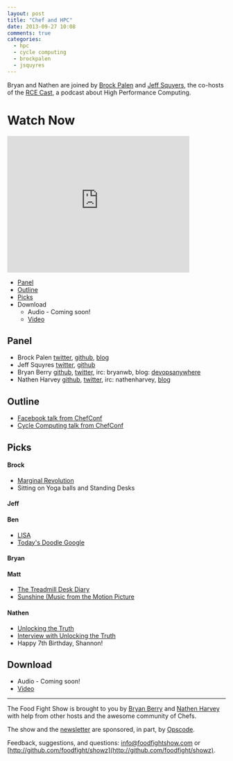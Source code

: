 ```yaml
---
layout: post
title: "Chef and HPC"
date: 2013-09-27 10:08
comments: true
categories: 
  - hpc
  - cycle computing
  - brockpalen
  - jsquyres
---
```


Bryan and Nathen are joined by [Brock Palen](http://www.rce-cast.com/about/about-the-hosts.html#brockp) and [Jeff Squyers](http://www.rce-cast.com/about/about-the-hosts.html#jsquyres),  the co-hosts of the [RCE Cast](http://www.rce-cast.com/), a podcast about High Performance Computing.

# Watch Now

<iframe width="420" height="315" src="http://www.youtube.com/embed/P44L-7jLb6w" frameborder="0" allowfullscreen></iframe>

* [Panel](http://foodfightshow.org/2013/09/chef-and-hpc.html#panel)
* [Outline](http://foodfightshow.org/2013/09/chef-and-hpc.html#outline)
* [Picks](http://foodfightshow.org/2013/09/chef-and-hpc.html#picks)
* Download
  * Audio - Coming soon!
  * [Video](http://youtu.be/P44L-7jLb6w)

Panel<a name="panel"></a>
-----
* Brock Palen [twitter](https://twitter.com/brockpalen), [github](https://github.com/brockpalen), [blog](http://www.failureasaservice.com/)
* Jeff Squyres [twitter](https://twitter.com/jsquyres), [github](https://github.com/jsquyres)
* Bryan Berry [github](http://github.com/bryanwb), [twitter](http://twitter.com/bryanwb), irc: bryanwb, blog: [devopsanywhere](http://devopsanywhere.blogspot.com)
* Nathen Harvey [github](http://github.com/nathenharvey), [twitter](http://twitter.com/nathenharvey), irc: nathenharvey, [blog](http://nathenharvey.com)

Outline<a name="outline"></a>
-------

* [Facebook talk from ChefConf]( http://www.opscode.com/blog/chefconf-talks/chefconf-2013-scaling-systems-configuration-at-facebook-the-paradigms-design-and-software-behind-managing-massive-numbers-of-systems-with-open-source-and-small-teams-phil-dibowitz/)
* [Cycle Computing talk from ChefConf](http://www.opscode.com/blog/chefconf-talks/utility-hpc-right-systems-right-scale-right-science-jason-stowe/)

  

Picks<a name="picks"></a>
-----

#### Brock
* [Marginal Revolution](http://marginalrevolution.com/)
* Sitting on Yoga balls and Standing Desks

#### Jeff

#### Ben
* [LISA](https://www.usenix.org/conference/lisa13)
* [Today's Doodle Google](https://www.google.com/?doodle=9019609)

#### Bryan

#### Matt

* [The Treadmill Desk Diary](http://www.treadmilldeskdiary.com/)
* [Sunshine (Music from the Motion Picture](https://itunes.apple.com/us/album/sunshine-music-from-motion/id297702863)

#### Nathen

* [Unlocking the Truth](http://www.unlockingthetruthband.com/)
* [Interview with Unlocking the Truth](https://itunes.apple.com/us/album/sunshine-music-from-motion/id297702863)
* Happy 7th Birthday, Shannon!

Download
--------
* Audio - Coming soon!
* [Video](http://youtu.be/P44L-7jLb6w)

<hr />

The Food Fight Show is brought to you by [Bryan Berry](https://twitter.com/bryanwb) and [Nathen Harvey](https://twitter.com/nathenharvey) with help from other hosts and the awesome community of Chefs.

The show and the [newsletter](http://us6.campaign-archive2.com/home/?u=7d43a288e882a145b7e99c650&id=ad8186466d) are sponsored, in part, by [Opscode](http://www.opscode.com).

Feedback, suggestions, and questions:  [info@foodfightshow.com](mailto:info@foodfightshow.com) or  [http://github.com/foodfight/showz](http://github.com/foodfight/showz).

